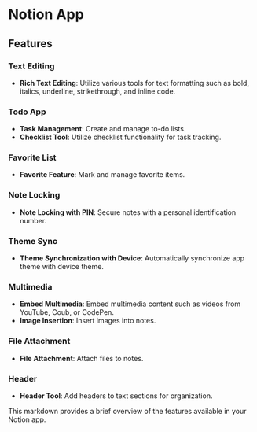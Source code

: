 # Notion App

## Features

### Text Editing
- **Rich Text Editing**: Utilize various tools for text formatting such as bold, italics, underline, strikethrough, and inline code.

### Todo App
- **Task Management**: Create and manage to-do lists.
- **Checklist Tool**: Utilize checklist functionality for task tracking.

### Favorite List
- **Favorite Feature**: Mark and manage favorite items.

### Note Locking
- **Note Locking with PIN**: Secure notes with a personal identification number.

### Theme Sync
- **Theme Synchronization with Device**: Automatically synchronize app theme with device theme.

### Multimedia
- **Embed Multimedia**: Embed multimedia content such as videos from YouTube, Coub, or CodePen.
- **Image Insertion**: Insert images into notes.

### File Attachment
- **File Attachment**: Attach files to notes.

### Header
- **Header Tool**: Add headers to text sections for organization.

This markdown provides a brief overview of the features available in your Notion app.
